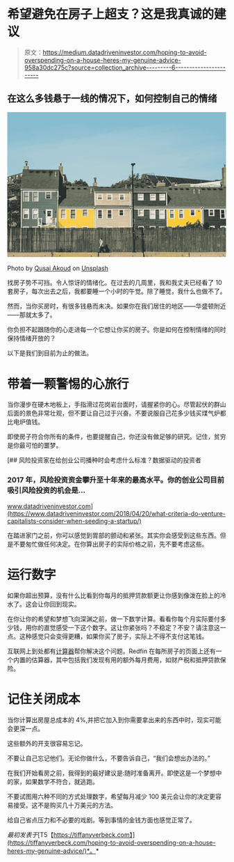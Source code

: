 # 希望避免在房子上超支？这是我真诚的建议

> 原文：<https://medium.datadriveninvestor.com/hoping-to-avoid-overspending-on-a-house-heres-my-genuine-advice-958a30dc275c?source=collection_archive---------6----------------------->

## 在这么多钱悬于一线的情况下，如何控制自己的情绪

![](img/50c9117b39d2e8b151789c71d7638c23.png)

Photo by [Qusai Akoud](https://unsplash.com/@qusaiakoud?utm_source=medium&utm_medium=referral) on [Unsplash](https://unsplash.com?utm_source=medium&utm_medium=referral)

找房子势不可挡。令人惊讶的情绪化。在过去的几周里，我和我丈夫已经看了 10 套房子，每次出去之后，我都要睡一个小时的午觉。除了睡觉，我什么也做不了。

然而，当你买房时，有很多钱悬而未决。如果你在我们居住的地区——华盛顿附近——那就太多了。

你负担不起跟随你的心走进每一个它想让你买的房子。你是如何在控制情绪的同时保持情绪开放的？

以下是我们到目前为止的做法。

# 带着一颗警惕的心旅行

当你漫步在硬木地板上，手指滑过花岗岩台面时，请握紧你的心。尽管起伏的群山后面的景色非常壮观，但不要让自己过于兴奋。不要说服自己花多少钱买煤气炉都比电炉值钱。

即使房子符合你所有的条件，也要提醒自己，你还没有做足够的研究。记住，贫穷是你最可怕的噩梦。

[](https://www.datadriveninvestor.com/2018/04/20/what-criteria-do-venture-capitalists-consider-when-seeding-a-startup/) [## 风险投资家在给创业公司播种时会考虑什么标准？数据驱动的投资者

### 2017 年，风险投资资金攀升至十年来的最高水平。你的创业公司目前吸引风险投资的机会是…

www.datadriveninvestor.com](https://www.datadriveninvestor.com/2018/04/20/what-criteria-do-venture-capitalists-consider-when-seeding-a-startup/) 

在踏进家门之前，你可以感觉到胃部的颤动和紧张。其实你会感受到这些东西。但是不要匆忙做任何决定。在你算出房子的实际价格之前，先不要考虑这些。

# 运行数字

如果你超出预算，没有什么比看到你每月的抵押贷款额更让你感到像泼在脸上的冷水了。这会让你回到现实。

在你让你的希望和梦想飞向深渊之前，做一下数学计算。看看你每个月实际要付多少钱，用你的直觉感受一下这个数字。这让你紧张吗？不稳定？不安？请注意这一点。这种感觉只会变得更糟，如果你买了房子，实际上不得不支付这笔钱。

互联网上到处都有[计算器](https://www.nerdwallet.com/mortgages/mortgage-calculator/calculate-mortgage-payment)帮你解决这个问题。Redfin 在每所房子的页面上还有一个内置的估算器，其中包括我们发现有用的额外每月费用，如财产税和抵押贷款保险。

# 记住关闭成本

当你计算出房屋总成本的 4%,并把它加入到你需要拿出来的东西中时，现实可能会更深一点。

这些额外的开支很容易忘记。

不要让自己忘记他们。无论你做什么，不要告诉自己，“我们会想出办法的。”

在我们开始看房之前，我得到的最好建议是:随时准备离开。即使这是一个梦想中的家，如果数学不符合，就逃跑。

不要试图用六种不同的方式处理数字，希望每月减少 100 美元会让你的决定更容易接受。这不是购买几十万美元的方法。

给自己省点压力和不必要的戏剧。等到事情的金钱方面也感觉正常了。

*最初发表于*[T5【https://tiffanyverbeck.com】](https://tiffanyverbeck.com/hoping-to-avoid-overspending-on-a-house-heres-my-genuine-advice/)*。*
